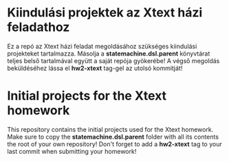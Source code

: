 # Kiindulási projektek az Xtext házi feladathoz

Ez a repó az Xtext házi feladat megoldásához szükséges kiindulási projekteket tartalmazza. Másolja a **statemachine.dsl.parent** könyvtárat teljes belső tartalmával együtt a saját repója gyökerébe! A végső megoldás beküldéséhez lássa el **hw2-xtext** tag-gel az utolsó kommitját!

# Initial projects for the Xtext homework

This repository contains the initial projects used for the Xtext homework. Make sure to copy the **statemachine.dsl.parent** folder with all its contents the root of your own repository! Don't forget to add a **hw2-xtext** tag to your last commit when submitting your homework!
